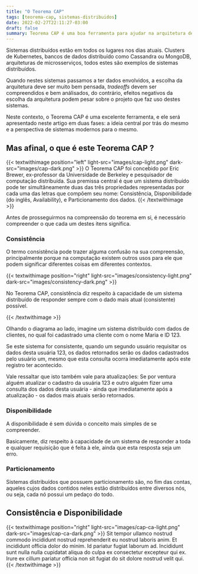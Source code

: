 ```yaml
---
title: "O Teorema CAP"
tags: [teorema-cap, sistemas-distribuidos]
date: 2022-02-27T22:11:27-03:00
draft: false
summary: Teorema CAP é uma boa ferramenta para ajudar na arquitetura de sistemas distribuídos, como microsserviços, e neste artigo abordaremos o mesmo primeiramente de forma teórica e posteriormente de forma prática.
---
```


Sistemas distribuídos estão em todos os lugares nos dias atuais. Clusters de Kubernetes, bancos de dados distribuído como Cassandra ou MongoDB, arquiteturas de microsserviços, todos estes são exemplos de sistemas distribuídos.

Quando nestes sistemas passamos a ter dados envolvidos, a escolha da arquitetura deve ser muito bem pensada, _tradeoffs_ devem ser compreendidos e bem análisados, do contrário, efeitos negativos da escolha da arquitetura podem pesar sobre o projeto que faz uso destes sistemas.

Neste contexto, o Teorema CAP é uma excelente ferramenta, e ele será apresentado neste artigo em duas fases: a ideia central por trás do mesmo e a perspectiva de sistemas modernos para o mesmo.

## Mas afinal, o que é este Teorema CAP ?

{{< textwithimage position="left" light-src="images/cap-light.png" dark-src="images/cap-dark.png" >}}
O Teorema CAP foi concebido por Eric Brewer, ex-professor da Universidade de Berkeley e pesquisador de computação distribuída. Sua premissa central é que um sistema distribuído pode ter simultâneamente duas das três propriedades representadas por cada uma das letras que compõem seu nome:  Consistência, Disponibilidade (do inglês, Availability), e Particionamento dos dados.
{{< /textwithimage >}}

Antes de prosseguirmos na compreensão do teorema em si, é necessário compreender o que cada um destes itens significa.

### Consistência

O termo consistência pode trazer alguma confusão na sua compreensão, principalmente porque na computação existem outros usos para ele que podem significar diferentes coisas em diferentes contextos.

{{< textwithimage position="right" light-src="images/consistency-light.png" dark-src="images/consistency-dark.png" >}}

No Teorema CAP, consistência diz respeito à capacidade de um sistema distribuído de responder sempre com o dado mais atual (consistente) possível.

{{< /textwithimage >}}

Olhando o diagrama ao lado, imagine um sistema distribuído com dados de clientes, no qual foi cadastrado uma cliente com o nome Maria e ID 123.

Se este sistema for consistente, quando um segundo usuário requisitar os dados desta usuária 123, os dados retornados serão os dados cadastrados pelo usuário um, mesmo que esta consulta ocorra imediatamente após este registro ter acontecido.

Vale ressaltar que isto também vale para atualizações: Se por ventura alguém atualizar o cadastro da usuária 123 e outro alguém fizer uma consulta dos dados desta usuária - ainda que imediatamente após a atualização - os dados mais atuais serão retornados.

### Disponibilidade

A disponibilidade é sem dúvida o conceito mais simples de se compreender.

Basicamente, diz respeito à capacidade de um sistema de responder a toda e qualquer requisição que é feita à ele, ainda que esta resposta seja um erro.

### Particionamento

Sistemas distribuídos que possuem particionamento são, no fim das contas, aqueles cujos dados contidos neles estão distribuídos entre diversos nós, ou seja, cada nó possui um pedaço do todo.

## Consistência e Disponibilidade

{{< textwithimage position="right" light-src="images/cap-ca-light.png" dark-src="images/cap-ca-dark.png" >}}
Sit tempor ullamco nostrud commodo incididunt nostrud reprehenderit eu nostrud laboris anim. Et incididunt officia dolor do minim. Id pariatur fugiat laborum ad. Incididunt sunt nulla nulla cupidatat aliqua do culpa ex consectetur excepteur qui ex. Irure ex cillum pariatur officia non sit fugiat do sit dolore nostrud velit qui.
{{< /textwithimage >}}



